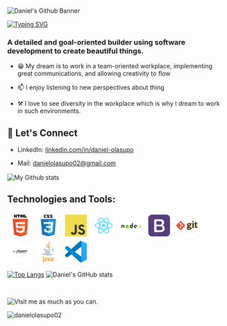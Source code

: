 ![Daniel's Github Banner](https://res.cloudinary.com/dmprj9s0q/image/upload/v1679019917/doggie_gdsfxz.jpg)

[![Typing SVG](https://readme-typing-svg.herokuapp.com?font=Serif&size=24&duration=4000&color=A71412&left=true&vCenter=true&width=1000&height=50&lines=Hi+there%2C+%F0%9F%91%8B;Daniel+Olasupo)](https://git.io/typing-svg)
<h3 align="left">A detailed and goal-oriented builder using software development to create beautiful things.</h3>

- 😁 My dream is to work in a team-oriented workplace, implementing great communications, and allowing creativity to flow

- 📫 I enjoy listening to new perspectives about thing

- ⚒️ I love to see diversity in the workplace which is why I dream to work in such environments.

## :handshake:   Let's Connect

- LinkedIn: [linkedin.com/in/daniel-olasupo](https://www.linkedin.com/in/daniel-olasupo/)

- Mail: danielolasupo02@gmail.com

<img alt="My Github stats" align="center" border-radius="40px" width="800px" height="200px" src="https://github-readme-streak-stats.herokuapp.com/?user=danielolasupo02&layout=compact" alt="danielolasupo02" />

## Technologies and Tools:
<p align="left">
<img src="https://raw.githubusercontent.com/github/explore/80688e429a7d4ef2fca1e82350fe8e3517d3494d/topics/html/html.png" alt="html" height="50" style="vertical-align:top; margin:5px">
<img src="https://raw.githubusercontent.com/github/explore/80688e429a7d4ef2fca1e82350fe8e3517d3494d/topics/css/css.png" alt="css" height="50" style="vertical-align:top; margin:5px">
<img src="https://raw.githubusercontent.com/github/explore/80688e429a7d4ef2fca1e82350fe8e3517d3494d/topics/javascript/javascript.png" alt="Javascript" height="50" style="vertical-align:top; margin:5px">
<img src="https://raw.githubusercontent.com/github/explore/80688e429a7d4ef2fca1e82350fe8e3517d3494d/topics/react/react.png" alt="React js" height="50" style="vertical-align:top; margin:5px">
<img src="https://raw.githubusercontent.com/devicons/devicon/master/icons/nodejs/nodejs-original-wordmark.svg" alt="nodejs" width="50" height="50" style="vertical-align:top; margin:5px" />
<img src="https://raw.githubusercontent.com/github/explore/80688e429a7d4ef2fca1e82350fe8e3517d3494d/topics/bootstrap/bootstrap.png" alt="bootstrap" height="50" style="vertical-align:top; margin:5px">
<img src="https://raw.githubusercontent.com/github/explore/80688e429a7d4ef2fca1e82350fe8e3517d3494d/topics/git/git.png" alt="git" height="50" style="vertical-align:top; margin:5px">
<img src="https://raw.githubusercontent.com/github/explore/80688e429a7d4ef2fca1e82350fe8e3517d3494d/topics/jquery/jquery.png" alt="jquery" height="50" style="vertical-align:top; margin:5px">
<img src="https://raw.githubusercontent.com/github/explore/80688e429a7d4ef2fca1e82350fe8e3517d3494d/topics/java/java.png" alt="git" height="50" style="vertical-align:top; margin:5px">
<img src="https://raw.githubusercontent.com/github/explore/80688e429a7d4ef2fca1e82350fe8e3517d3494d/topics/visual-studio-code/visual-studio-code.png" alt="VS Code" height="50" style="vertical-align:top; margin:5px">
</p>

[![Top Langs](https://github-readme-stats.vercel.app/api/top-langs/?username=danielolasupo02&langs_count=8&theme=dracula&border_radius=10&layout=compact&hide=C)](https://github.com/danielolasupo02/github-readme-stats)
![Daniel's GitHub stats](https://github-readme-stats.vercel.app/api?username=danielolasupo02&count_private=true&theme=radical&border_radius=10)

&nbsp;

<img height="120" alt="VIsit me as much as you can." width="100%" src="https://github.com/dibyendu415/dibyendu415/blob/master/marquee.svg" />
<p align="left"> <img src="https://komarev.com/ghpvc/?username=danielolasupo02&label=Profile%20views&color=F75412&style=flat" alt="danielolasupo02" /> </p>
